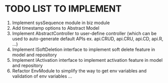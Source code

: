 # TODO LIST TO IMPLEMENT

1. Implement sysSequence module in biz module
2. Add timestamp options to Abstract Model
3. Implement AbstractController to user-define controller
(which can be used to auto-generate default APIs ex. api.CRUD, api.CRU, api.CD, api.R, ...)
4. Implement ISoftDeletion interface to implement soft delete feature in model and repository
5. Implement IActivation interface to implement activation feature in model and repository
6. Refactor EnvModule to simplify the way to get env variables and validation of env variables
...
